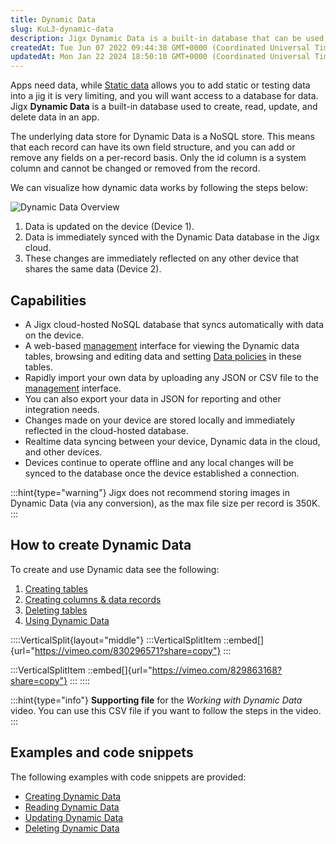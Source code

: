 ```yaml
---
title: Dynamic Data
slug: KuL3-dynamic-data
description: Jigx Dynamic Data is a built-in database that can be used to create, read, update, and delete data in an app.  
createdAt: Tue Jun 07 2022 09:44:38 GMT+0000 (Coordinated Universal Time)
updatedAt: Mon Jan 22 2024 18:50:10 GMT+0000 (Coordinated Universal Time)
---
```


Apps need data, while <a href="https://app.archbee.io/docs/8V3ZMfuUrYN39zECOfqs5/Bn6YYLjSwkrsJ1-bbwSs1" target="_blank">Static data</a> allows you to add static or testing data into a jig it is very limiting, and you will want access to a database for data. Jigx **Dynamic Data** is a built-in database used to create, read, update, and delete data in an app. 

The underlying data store for Dynamic Data is a NoSQL store. This means that each record can have its own field structure, and you can add or remove any fields on a per-record basis. Only the id column is a system column and cannot be changed or removed from the record.

We can visualize how dynamic data works by following the steps below:

![Dynamic Data Overview](https://archbee-image-uploads.s3.amazonaws.com/x7vdIDH6-ScTprfmi2XXX/J1iJYwlRVrWs797temueT_dynami.png "Dynamic Data Overview")

1. Data is updated on the device (Device 1).
2. Data is immediately synced with the Dynamic Data database in the Jigx cloud.
3. These changes are immediately reflected on any other device that shares the same data (Device 2).

## Capabilities

- A Jigx cloud-hosted NoSQL database that syncs automatically with data on the device.
- A web-based [management](https://docs.jigx.com/data) interface for viewing the Dynamic data tables, browsing and editing data and setting [Data policies](<./../../../Administration/Solutions/Row Level Security/Data policies.md>) in these tables.
- Rapidly import your own data by uploading any JSON or CSV file to the [management](https://docs.jigx.com/data) interface.
- You can also export your data in JSON for reporting and other integration needs.
- Changes made on your device are stored locally and immediately reflected in the cloud-hosted database.
- Realtime data syncing between your device, Dynamic data in the cloud, and other devices.
- Devices continue to operate offline and any local changes will be synced to the database once the device established a connection.

:::hint{type="warning"}
Jigx does not recommend storing images in Dynamic Data (via any conversion), as the max file size per record is 350K.
:::

## How to create Dynamic Data

To create and use Dynamic data see the following:

1. [Creating tables](<./Dynamic Data/Creating tables.md>)
2. [Creating columns & data records](<./Dynamic Data/Creating columns _ data records.md>)
3. [Deleting tables](<./Dynamic Data/Deleting tables.md>)
4. [Using Dynamic Data](<./Dynamic Data/Using Dynamic Data.md>)

::::VerticalSplit{layout="middle"}
:::VerticalSplitItem
::embed[]{url="https://vimeo.com/830296571?share=copy"}
:::

:::VerticalSplitItem
::embed[]{url="https://vimeo.com/829863168?share=copy"}
:::
::::

:::hint{type="info"}
**Supporting file** for the *Working with Dynamic Data* video. You can use this CSV file if you want to follow the steps in the video.
:::

## Examples and code snippets

The following examples with code snippets are provided:

- [Creating Dynamic Data]()
- [Reading Dynamic Data]()
- [Updating Dynamic Data]()
- [Deleting Dynamic Data]()

